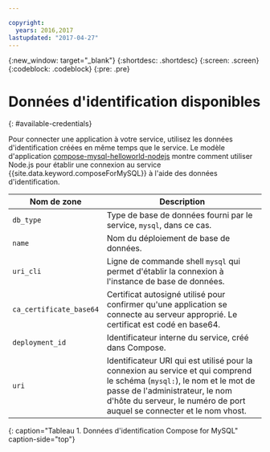 ```yaml
---

copyright:
  years: 2016,2017
lastupdated: "2017-04-27"
---
```


{:new_window: target="_blank"}
{:shortdesc: .shortdesc}
{:screen: .screen}
{:codeblock: .codeblock}
{:pre: .pre}

# Données d'identification disponibles
{: #available-credentials}

Pour connecter une application à votre service, utilisez les données d'identification créées en même temps que le service. 
Le modèle d'application [compose-mysql-helloworld-nodejs](https://github.com/IBM-Bluemix/compose-mysql-helloworld-nodejs) montre comment utiliser Node.js pour établir une connexion au service
{{site.data.keyword.composeForMySQL}} à l'aide des données d'identification.

Nom de zone|Description
----------|-----------
`db_type`|Type de base de données fourni par le service, `mysql`, dans ce cas.
`name`|Nom du déploiement de base de données.
`uri_cli`|Ligne de commande shell `mysql` qui permet d'établir la connexion à l'instance de base de données.
`ca_certificate_base64`|Certificat autosigné utilisé pour confirmer qu'une application se connecte au serveur approprié. Le certificat est codé en base64.
`deployment_id`|Identificateur interne du service, créé dans Compose.
`uri`|Identificateur URI qui est utilisé pour la connexion au service et qui comprend le schéma (`mysql:`), le nom et le mot de passe de l'administrateur, le nom d'hôte du serveur, le numéro de port auquel se connecter et le nom vhost.
{: caption="Tableau 1. Données d'identification Compose for MySQL" caption-side="top"}
